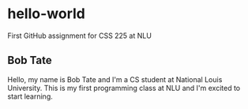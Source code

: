 # hello-world
First GitHub assignment for CSS 225 at NLU

## Bob Tate
Hello, my name is Bob Tate and I'm a CS student at National Louis University.
This is my first programming class at NLU and I'm excited to start learning.

